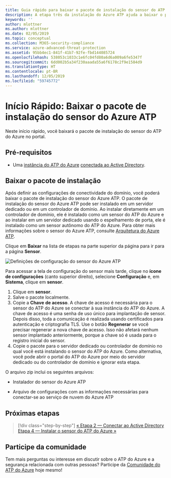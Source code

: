 ```yaml
---
title: Guia rápido para baixar o pacote de instalação do sensor do ATP do Azure | Microsoft Docs
description: A etapa três da instalação do Azure ATP ajuda a baixar o pacote de instalação do sensor do Azure ATP.
keywords: ''
author: mlottner
ms.author: mlottner
ms.date: 02/05/2019
ms.topic: conceptual
ms.collection: M365-security-compliance
ms.service: azure-advanced-threat-protection
ms.assetid: 95bb4ec1-841f-41b7-92fe-fbd144085724
ms.openlocfilehash: 538053c1033c1e6fc04fd80a6d6a009a6fe5347f
ms.sourcegitcommit: 6dd002b5a34f230aaada55a6f6178c2f9e1584d9
ms.translationtype: HT
ms.contentlocale: pt-BR
ms.lasthandoff: 12/05/2019
ms.locfileid: "59745772"
---
```

# <a name="quickstart-download-the-azure-atp-sensor-setup-package"></a>Início Rápido: Baixar o pacote de instalação do sensor do Azure ATP

Neste início rápido, você baixará o pacote de instalação do sensor do ATP do Azure no portal.

## <a name="prerequisites"></a>Pré-requisitos

- Uma [instância do ATP do Azure](install-atp-step1.md) [conectada ao Active Directory](install-atp-step2.md).

## <a name="download-the-setup-package"></a>Baixar o pacote de instalação

Após definir as configurações de conectividade do domínio, você poderá baixar o pacote de instalação do sensor do Azure ATP. O pacote de instalação do sensor do Azure ATP pode ser instalado em um servidor dedicado ou em um controlador de domínio. Ao instalar diretamente em um controlador de domínio, ele é instalado como um sensor do ATP do Azure e ao instalar em um servidor dedicado usando o espelhamento de porta, ele é instalado como um sensor autônomo do ATP do Azure. Para obter mais informações sobre o sensor do Azure ATP, consulte [Arquitetura do Azure ATP](atp-architecture.md). 

Clique em **Baixar** na lista de etapas na parte superior da página para ir para a página **Sensor**.

![Definições de configuração do sensor do Azure ATP](media/atp-sensor-config.png)

 Para acessar a tela de configuração do sensor mais tarde, clique no **ícone de configurações** (canto superior direito), selecione **Configuração** e, em **Sistema**, clique em **sensor**.  

1. Clique em **sensor**.
2. Salve o pacote localmente.
3. Copie a **Chave** **de acesso**. A chave de acesso é necessária para o sensor do ATP do Azure se conectar à sua instância do ATP do Azure. A chave de acesso é uma senha de uso único para implantação de sensor. Depois disso, toda a comunicação é realizada usando certificados para autenticação e criptografia TLS. Use o botão **Regenerar** se você precisar regenerar a nova chave de acesso. Isso não afetará nenhum sensor implantado anteriormente, porque a chave só é usada para o registro inicial do sensor.
4. Copie o pacote para o servidor dedicado ou controlador de domínio no qual você está instalando o sensor do ATP do Azure. Como alternativa, você pode abrir o portal do ATP do Azure por meio do servidor dedicado ou do controlador de domínio e ignorar esta etapa.

O arquivo zip inclui os seguintes arquivos:

- Instalador do sensor do Azure ATP

- Arquivo de configurações com as informações necessárias para conectar-se ao serviço de nuvem do Azure ATP

## <a name="next-steps"></a>Próximas etapas

> [!div class="step-by-step"]
> [« Etapa 2 — Conectar ao Active Directory](install-atp-step2.md)
> [Etapa 4 — Instalar o sensor do ATP do Azure »](install-atp-step4.md)

## <a name="join-the-community"></a>Participe da comunidade

Tem mais perguntas ou interesse em discutir sobre o ATP do Azure e a segurança relacionada com outras pessoas? Participe da [Comunidade do ATP do Azure](https://aka.ms/azureatpcommunity) hoje mesmo!

